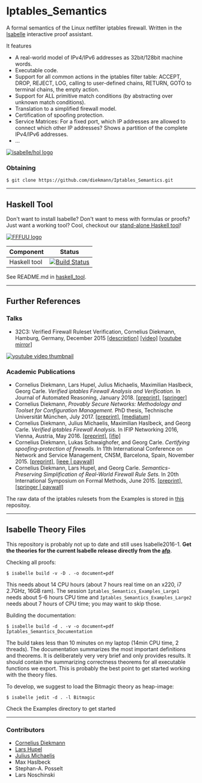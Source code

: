 # Iptables_Semantics

A formal semantics of the Linux netfilter iptables firewall.
Written in the [Isabelle](https://isabelle.in.tum.de/) interactive proof assistant.

It features
  * A real-world model of IPv4/IPv6 addresses as 32bit/128bit machine words.
  * Executable code.
  * Support for all common actions in the iptables filter table: ACCEPT, DROP, REJECT, LOG, calling to user-defined chains, RETURN, GOTO to terminal chains, the empty action.
  * Support for ALL primitive match conditions (by abstracting over unknown match conditions).
  * Translation to a simplified firewall model.
  * Certification of spoofing protection.
  * Service Matrices: For a fixed port, which IP addresses are allowed to connect which other IP addresses? Shows a partition of the complete IPv4/IPv6 addresses.
  * ...


[![isabelle/hol logo](https://raw.githubusercontent.com/diekmann/Iptables_Semantics/master/images/isabelle.png "Isabelle/HOL")](http://isabelle.in.tum.de/)


### Obtaining
```
$ git clone https://github.com/diekmann/Iptables_Semantics.git
```

---

## Haskell Tool

Don't want to install Isabelle? Don't want to mess with formulas or proofs? Just want a working tool? Cool, checkout our [stand-alone Haskell tool](./haskell_tool/)!

[![FFFUU logo](http://i.imgur.com/qc4dNKl.png "FFFUU")](./haskell_tool/)

| Component             | Status |
| --------------------- | ------ |
| Haskell tool          | [![Build Status](https://travis-ci.org/diekmann/Iptables_Semantics.svg)](https://travis-ci.org/diekmann/Iptables_Semantics) |

See README.md in [haskell_tool](./haskell_tool/).


---

## Further References

### Talks
  * 32C3: Verified Firewall Ruleset Verification, Cornelius Diekmann, Hamburg, Germany, December 2015 [[description]](https://events.ccc.de/congress/2015/Fahrplan/events/7195.html) [[video]](https://media.ccc.de/v/32c3-7195-verified_firewall_ruleset_verification#video) [[youtube mirror]](https://www.youtube.com/watch?v=VtfeNiF9pbo)
  
  [![youtube video thumbnail](https://img.youtube.com/vi/VtfeNiF9pbo/mqdefault.jpg)](https://media.ccc.de/v/32c3-7195-verified_firewall_ruleset_verification)

### Academic Publications

  * Cornelius Diekmann, Lars Hupel, Julius Michaelis, Maximilian Haslbeck, Georg Carle. *Verified iptables Firewall Analysis and Verification.* In Journal of Automated Reasoning, January 2018. [[preprint]](https://lars.hupel.info/pub/verified-iptables.pdf), [[springer]](https://link.springer.com/article/10.1007%2Fs10817-017-9445-1)
  * Cornelius Diekmann, *Provably Secure Networks: Methodology and Toolset for Configuration Management.* PhD thesis, Technische Universität München, July 2017. [[preprint]](https://arxiv.org/abs/1708.08228), [[mediatum]](https://mediatum.ub.tum.de/?id=1350756)
  * Cornelius Diekmann, Julius Michaelis, Maximilian Haslbeck, and Georg Carle. *Verified iptables Firewall Analysis.* In IFIP Networking 2016, Vienna, Austria, May 2016. [[preprint]](http://www.net.in.tum.de/fileadmin/bibtex/publications/papers/verified_iptables_firewall_analysis.pdf), [[ifip]](http://dl.ifip.org/db/conf/networking/networking2016/1570232858.pdf)
  * Cornelius Diekmann, Lukas Schwaighofer, and Georg Carle. *Certifying spoofing-protection of firewalls.* In 11th International Conference on Network and Service Management, CNSM, Barcelona, Spain, November 2015. [[preprint]](http://www.net.in.tum.de/fileadmin/bibtex/publications/papers/diekmann2015_cnsm.pdf), [[ieee | paywall]](http://ieeexplore.ieee.org/document/7367354/)
  * Cornelius Diekmann, Lars Hupel, and Georg Carle. *Semantics-Preserving Simplification of Real-World Firewall Rule Sets.* In 20th International Symposium on Formal Methods, June 2015. [[preprint]](http://www.net.in.tum.de/fileadmin/bibtex/publications/papers/fm15_Semantics-Preserving_Simplification_of_Real-World_Firewall_Rule_Sets.pdf), [[springer | paywall]](http://link.springer.com/chapter/10.1007%2F978-3-319-19249-9_13)

The raw data of the iptables rulesets from the Examples is stored in [this](https://github.com/diekmann/net-network) repositoy.

---


## Isabelle Theory Files


This repository is probably not up to date and still uses Isabelle2016-1. **Get the theories for the current Isabelle release directly from the [afp](https://www.isa-afp.org/entries/Iptables_Semantics.shtml)**.

Checking all proofs:

```
$ isabelle build -v -D . -o document=pdf
```
This needs about 14 CPU hours (about 7 hours real time on an x220, i7 2.7GHz, 16GB ram).
The session `Iptables_Semantics_Examples_Large1` needs about 5-6 hours CPU time and `Iptables_Semantics_Examples_Large2` needs about 7 hours of CPU time; you may want to skip those.


Building the documentation:

```
$ isabelle build -d . -v -o document=pdf Iptables_Semantics_Documentation
```
The build takes less than 10 minutes on my laptop (14min CPU time, 2 threads).
The documentation summarizes the most important definitions and theorems.
It is deliberately very very brief and only provides results.
It should contain the summarizing correctness theorems for all executable functions we export.
This is probably the best point to get started working with the theory files.


To develop, we suggest to load the Bitmagic theory as heap-image:
```
$ isabelle jedit -d . -l Bitmagic
```

Check the Examples directory to get started

---

### Contributors
   * [Cornelius Diekmann](http://www.net.in.tum.de/~diekmann/)
   * [Lars Hupel](http://lars.hupel.info/)
   * [Julius Michaelis](http://liftm.de)
   * Max Haslbeck
   * Stephan-A. Posselt
   * Lars Noschinski





